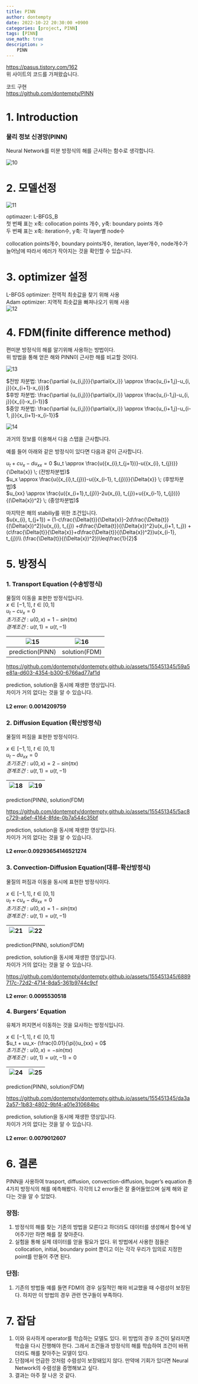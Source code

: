 ```yaml
---
title: PINN
author: dontempty
date: 2022-10-22 20:30:00 +0900
categories: [project, PINN]
tags: [PINN]
use_math: true
description: >
    PINN
---
```


<https://pasus.tistory.com/162>  
위 사이트의 코드를 가져왔습니다.  

코드 구현  
<https://github.com/dontempty/PINN>

# 1. Introduction
### 물리 정보 신경망(PINN)  
Neural Network를 미분 방정식의 해를 근사하는 함수로 생각합니다.

 ![10](https://github.com/dontempty/dontempty.github.io/assets/155451345/84f73cc0-6345-4336-93a8-b9fce8275bd6)


# 2. 모델선정

![11](https://github.com/dontempty/dontempty.github.io/assets/155451345/ee5ccd10-fcec-4f33-ad8d-4faf85cad4f7)

optimazer: L-BFGS_B  
첫 번째 표는 x축: collocation points 개수, y축: boundary points 개수  
두 번째 표는 x축: iteration수, y축: 각 layer별 node수  

collocation points개수, boundary points개수, iteration, layer개수, node개수가 늘어남에 따라서 에러가 작아지는 것을 확인할 수 있습니다.  

# 3. optimizer 설정
L-BFGS optimizer: 전역적 최솟값을 찾기 위해 사용  
 Adam optimizer: 지역적 최솟값을 빠져나오기 위해 사용  
![12](https://github.com/dontempty/dontempty.github.io/assets/155451345/b468f3cd-0732-42e0-befb-b533a734bc37)


# 4. FDM(finite difference method)
편미분 방정식의 해를 알기위해 사용하는 방법이다.  
위 방법을 통해 얻은 해와 PINN이 근사한 해를 비교할 것이다.  

 ![13](https://github.com/dontempty/dontempty.github.io/assets/155451345/656134ab-de33-4cfb-8fb6-43b0b7affbc3)


$전방 차분법: \frac{\partial {u_{i,j}}}{\partial{x_i}} \approx \frac{u_{i+1,j}-u_{i, j}}{x_{i+1}-x_{i}}$  
$후방 차분법: \frac{\partial {u_{i,j}}}{\partial{x_i}} \approx \frac{u_{i-1,j}-u_{i, j}}{x_{i}-x_{i-1}}$  
$중앙 차분법: \frac{\partial {u_{i,j}}}{\partial{x_i}} \approx \frac{u_{i+1,j}-u_{i-1, j}}{x_{i+1}-x_{i-1}}$  

![14](https://github.com/dontempty/dontempty.github.io/assets/155451345/8cf47a28-4496-4487-b7e4-b7863fc78205)

과거의 정보를 이용해서 다음 스탭을 근사합니다.  

예를 들어 아래와 같은 방정식이 있다면 다음과 같이 근사합니다.  

$u_t + cu_x-du_{xx} = 0$
$u_t \approx \frac{u({x_{i},t_{j+1})}-u({x_{i}, t_{j})}}{\Delta{x}} \; (전방차분법)$  
$u_x \approx \frac{u({x_{i},t_{j})}-u({x_{i-1}, t_{j})}}{\Delta{x}} \; (후방차분법)$  
$u_{xx} \approx \frac{u({x_{i+1},t_{j})}-2u(x_{i}, t_{j})+u({x_{i-1}, t_{j})}}{(\Delta{x})^2} \; (중앙차분법)$  

마지막은 해의 stabiliy를 위한 조건입니다.  
$u(x_{i}, t_{j+1}) = 
(1-c\frac{\Delta{t}}{\Delta{x}}-2d\frac{\Delta{t}}{(\Delta{x})^2})u(x_{i}, t_{j})
+d\frac{\Delta{t}}{(\Delta{x})^2}u(x_{i+1, t_j})
+(c\frac{\Delta{t}}{\Delta{x}}+d\frac{\Delta{t}}{(\Delta{x})^2})u(x_{i-1}, t_{j})\\
(\frac{\Delta{t}}{(\Delta{x})^2})\leq\frac{1}{2}$

# 5. 방정식

### 1. Transport Equation (수송방정식)
물질의 이동을 표현한 방정식입니다.  
$x \in [-1, 1],\; t \in [0, 1]$  
$u_t - cu_x = 0$  
$초기조건: u(0, x) = 1 - sin(\pi x)$  
$경계조건: u(t, 1) = u(t, -1)$  

![15](https://github.com/dontempty/dontempty.github.io/assets/155451345/a0825891-7aed-442a-8a09-6405cffef32e) | ![16](https://github.com/dontempty/dontempty.github.io/assets/155451345/d9dd9124-b96c-44c3-a418-b15207d8750e) 
---|---|  
prediction(PINN)| solution(FDM)  

https://github.com/dontempty/dontempty.github.io/assets/155451345/59a5e81a-d603-4354-b300-6766ad77af1d  

prediction, solution을 동시에 재생한 영상입니다.  
차이가 거의 없다는 것을 알 수 있습니다.  

#### L2 error: 0.0014209759

### 2. Diffusion Equation (확산방정식)
물질의 퍼짐을 표현한 방정식이다.  

$x \in [-1, 1],\; t \in [0, 1]$  
$u_t - du_{xx} = 0$  
$초기조건: u(0, x) = 2 - sin(\pi x)$  
$경계조건: u(t, 1) = u(t, -1)$  

![18](https://github.com/dontempty/dontempty.github.io/assets/155451345/99e3457f-1daf-4674-b6ff-562ca582b894) | ![19](https://github.com/dontempty/dontempty.github.io/assets/155451345/97369222-6c1d-4974-9889-ba12c1bcb6ee)
---|---|
prediction(PINN), solution(FDM) 

https://github.com/dontempty/dontempty.github.io/assets/155451345/5ac8c729-a6ef-4164-8fde-0b7a544c35bf

prediction, solution을 동시에 재생한 영상입니다.  
차이가 거의 없다는 것을 알 수 있습니다.  


#### L2 error:0.09293654146521274

### 3. Convection-Diffusion Equation(대류-확산방정식)
물질의 퍼짐과 이동을 동시에 표현한 방정식이다.  

$x \in [-1, 1],\; t \in [0, 1]$  
$u_t + cu_x- du_{xx} = 0$  
$초기조건: u(0, x) = 1 - sin(\pi x)$  
$경계조건: u(t, 1) = u(t, -1)$  

 ![21](https://github.com/dontempty/dontempty.github.io/assets/155451345/d5dc38a3-8ab9-4790-b7a4-b9fa7256e5e8)| ![22](https://github.com/dontempty/dontempty.github.io/assets/155451345/35ccdf28-96e2-490b-9c18-25950b191621) 
---|---|
prediction(PINN), solution(FDM) 

prediction, solution을 동시에 재생한 영상입니다.  
차이가 거의 없다는 것을 알 수 있습니다.  

https://github.com/dontempty/dontempty.github.io/assets/155451345/6889717c-72d2-4714-8da5-361b9744c9cf

#### L2 error: 0.0095530518

### 4. Burgers’ Equation
유체가 퍼지면서 이동하는 것을 묘사하는 방정식입니다.  

$x \in [-1, 1],\; t \in [0, 1]$  
$u_t + uu_x- (\frac{0.01}{\pi})u_{xx} = 0$  
$초기조건: u(0, x) = - sin(\pi x)$  
$경계조건: u(t, 1) = u(t, -1) = 0$  

![24](https://github.com/dontempty/dontempty.github.io/assets/155451345/769571be-b5ee-42a0-9e7c-f86a9a248355) | ![25](https://github.com/dontempty/dontempty.github.io/assets/155451345/e7660074-5753-4b17-8213-eb607ed93e6a)
---|---|  
prediction(PINN), solution(FDM) 

https://github.com/dontempty/dontempty.github.io/assets/155451345/da3a2a57-1b83-4802-9bf4-a01e310684bc

prediction, solution을 동시에 재생한 영상입니다.  
차이가 거의 없다는 것을 알 수 있습니다.  

#### L2 error: 0.0079012607

# 6. 결론
PINN을 사용하여 trasport, diffusion, convection-diffusion,  buger’s equation 총 4가지 방정식의 해를 예측해봤다. 각각의 L2 error들은 잘 줄어들었으며 실제 해와 같다는 것을 알 수 있었다.  

### 장점:  
1. 방정식의 해를 찾는 기존의 방법을 모른다고 하더라도 데이터를 생성해서 함수에 넣어주기만 하면 해를 잘 찾아준다.   
2. 실험을 통해 실제 데이터를 얻을 필요가 없다. 위 방법에서 사용한 점들은 collocation, initial, boundary point 뿐이고 이는 각각 우리가 임의로 지정한 point를 만들어 주면 된다.  
### 단점:  
1. 기존의 방법들 예를 들면 FDM의 경우 실질적인 해와 비교했을 때 수렴성이 보장된다. 하지만 이 방법의 경우 관련 연구들이 부족하다.  

# 7. 잡담
1. 이와 유사하게 operator를 학습하는 모델도 있다. 위 방법의 경우 조건이 달라지면 학습을 다시 진행해야 한다. 그래서 조건들과 방정식의 해를 학습하여 조건이 바뀌더라도 해를 찾아주는 모델이 있다.  
2. 단점에서 언급한 것처럼 수렴성이 보장돼있지 않다. 만약에 기회가 있다면 Neural Network의 수렴성을 증명해보고 싶다.  
3. 결과는 아주 잘 나온 것 같다.  






